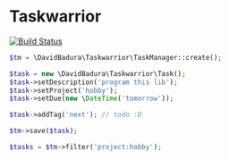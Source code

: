 # Taskwarrior

[![Build Status](https://travis-ci.org/DavidBadura/Taskwarrior.svg?branch=master)](https://travis-ci.org/DavidBadura/Taskwarrior)

```php
$tm = \DavidBadura\Taskwarrior\TaskManager::create();

$task = new \DavidBadura\Taskwarrior\Task();
$task->setDescription('program this lib');
$task->setProject('hobby');
$task->setDue(new \DateTime('tomorrow'));

$task->addTag('next'); // todo :D

$tm->save($task);

$tasks = $tm->filter('project:hobby');
```
